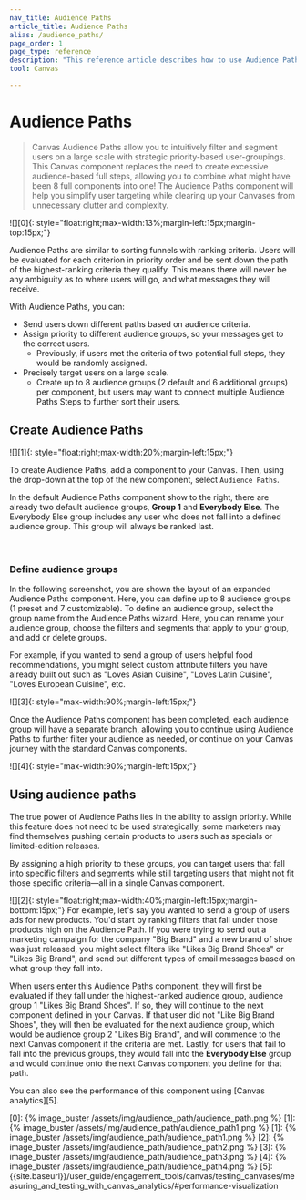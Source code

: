 ```yaml
---
nav_title: Audience Paths 
article_title: Audience Paths 
alias: /audience_paths/
page_order: 1
page_type: reference
description: "This reference article describes how to use Audience Paths in your Canvas to intuitively filter and segment users on a large scale with strategic priority-based user-groupings."
tool: Canvas

---
```


# Audience Paths 

> Canvas Audience Paths allow you to intuitively filter and segment users on a large scale with strategic priority-based user-groupings. This Canvas component replaces the need to create excessive audience-based full steps, allowing you to combine what might have been 8 full components into one! The Audience Paths component will help you simplify user targeting while clearing up your Canvases from unnecessary clutter and complexity. 

![][0]{: style="float:right;max-width:13%;margin-left:15px;margin-top:15px;"}

Audience Paths are similar to sorting funnels with ranking criteria. Users will be evaluated for each criterion in priority order and be sent down the path of the highest-ranking criteria they qualify. This means there will never be any ambiguity as to where users will go, and what messages they will receive. 

With Audience Paths, you can:

- Send users down different paths based on audience criteria.
- Assign priority to different audience groups, so your messages get to the correct users. 
  - Previously, if users met the criteria of two potential full steps, they would be randomly assigned. 
- Precisely target users on a large scale.
  - Create up to 8 audience groups (2 default and 6 additional groups) per component, but users may want to connect multiple Audience Paths Steps to further sort their users. 

## Create Audience Paths

![][1]{: style="float:right;max-width:20%;margin-left:15px;"}

To create Audience Paths, add a component to your Canvas. Then, using the drop-down at the top of the new component, select `Audience Paths`.

In the default Audience Paths component show to the right, there are already two default audience groups, **Group 1** and **Everybody Else**. The Everybody Else group includes any user who does not fall into a defined audience group. This group will always be ranked last.
<br><br><br>

### Define audience groups

In the following screenshot, you are shown the layout of an expanded Audience Paths component. Here, you can define up to 8 audience groups (1 preset and 7 customizable). To define an audience group, select the group name from the Audience Paths wizard. Here, you can rename your audience group, choose the filters and segments that apply to your group, and add or delete groups.

For example, if you wanted to send a group of users helpful food recommendations, you might select custom attribute filters you have already built out such as "Loves Asian Cuisine", "Loves Latin Cuisine", "Loves European Cuisine", etc. 

![][3]{: style="max-width:90%;margin-left:15px;"}

Once the Audience Paths component has been completed, each audience group will have a separate branch, allowing you to continue using Audience Paths to further filter your audience as needed, or continue on your Canvas journey with the standard Canvas components. 

![][4]{: style="max-width:90%;margin-left:15px;"}

## Using audience paths

The true power of Audience Paths lies in the ability to assign priority. While this feature does not need to be used strategically, some marketers may find themselves pushing certain products to users such as specials or limited-edition releases. 

By assigning a high priority to these groups, you can target users that fall into specific filters and segments while still targeting users that might not fit those specific criteria—all in a single Canvas component.

![][2]{: style="float:right;max-width:40%;margin-left:15px;margin-bottom:15px;"}
For example, let's say you wanted to send a group of users ads for new products. You'd start by ranking filters that fall under those products high on the Audience Path. If you were trying to send out a marketing campaign for the company "Big Brand" and a new brand of shoe was just released, you might select filters like "Likes Big Brand Shoes" or "Likes Big Brand", and send out different types of email messages based on what group they fall into. 

When users enter this Audience Paths component, they will first be evaluated if they fall under the highest-ranked audience group, audience group 1 "Likes Big Brand Shoes". If so, they will continue to the next component defined in your Canvas. If that user did not "Like Big Brand Shoes", they will then be evaluated for the next audience group, which would be audience group 2 "Likes Big Brand", and will commence to the next Canvas component if the criteria are met. Lastly, for users that fail to fall into the previous groups, they would fall into the **Everybody Else** group and would continue onto the next Canvas component you define for that path.

You can also see the performance of this component using [Canvas analytics][5].

[0]: {% image_buster /assets/img/audience_path/audience_path.png %}
[1]: {% image_buster /assets/img/audience_path/audience_path1.png %}
[1]: {% image_buster /assets/img/audience_path/audience_path1.png %}
[2]: {% image_buster /assets/img/audience_path/audience_path2.png %}
[3]: {% image_buster /assets/img/audience_path/audience_path3.png %}
[4]: {% image_buster /assets/img/audience_path/audience_path4.png %}
[5]: {{site.baseurl}}/user_guide/engagement_tools/canvas/testing_canvases/measuring_and_testing_with_canvas_analytics/#performance-visualization